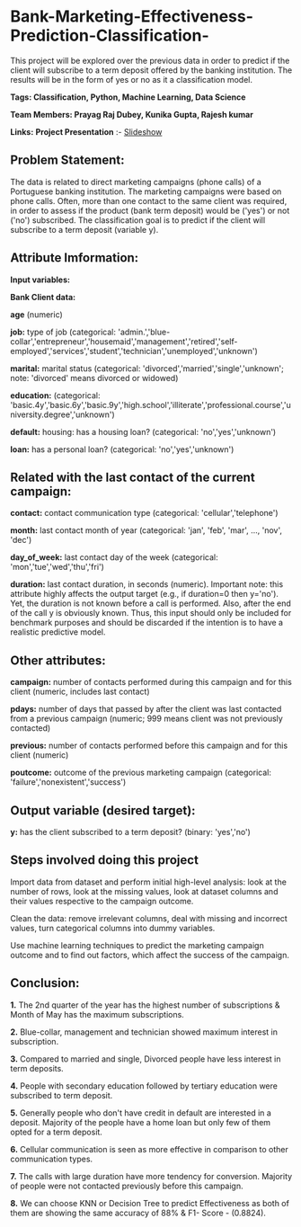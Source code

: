 # Bank-Marketing-Effectiveness-Prediction-Classification-

This project will be explored over the previous data in order to predict if the client will subscribe to a term deposit offered by the banking institution. The results will be in the form of yes or no as it a classification model.

**Tags: Classification, Python, Machine Learning, Data Science**

**Team Members: Prayag Raj Dubey, Kunika Gupta, Rajesh kumar**

**Links:**
**Project Presentation** :- [Slideshow](https://docs.google.com/presentation/d/1_CmmInXWj2cKwjQnB-vsFCUO95a1ff8bxwA4gK0DcRg/edit?usp=sharing)

## Problem Statement:
The data is related to direct marketing campaigns (phone calls) of a Portuguese banking institution. The marketing campaigns were based on phone calls. Often, more than one contact to the same client was required, in order to assess if the product (bank term deposit) would be ('yes') or not ('no') subscribed. The classification goal is to predict if the client will subscribe to a term deposit (variable y).

## Attribute Imformation:
**Input variables:**

**Bank Client data:**

**age**
(numeric)

**job:**
type of job (categorical: 'admin.','blue-collar','entrepreneur','housemaid','management','retired','self-employed','services','student','technician','unemployed','unknown')

**marital:**
marital status (categorical: 'divorced','married','single','unknown'; note: 'divorced' means divorced or widowed)

**education:**
(categorical: 'basic.4y','basic.6y','basic.9y','high.school','illiterate','professional.course','university.degree','unknown')

**default:**
housing: has a housing loan? (categorical: 'no','yes','unknown')

**loan:**
has a personal loan? (categorical: 'no','yes','unknown')
## Related with the last contact of the current campaign:

**contact:**
contact communication type (categorical: 'cellular','telephone')

**month:**
last contact month of year (categorical: 'jan', 'feb', 'mar', ..., 'nov', 'dec')

**day_of_week:**
last contact day of the week (categorical: 'mon','tue','wed','thu','fri')

**duration:**
last contact duration, in seconds (numeric). Important note: this attribute highly affects the output target (e.g., if duration=0 then y='no'). Yet, the duration is not known before a call is performed. Also, after the end of the call y is obviously known. Thus, this input should only be included for benchmark purposes and should be discarded if the intention is to have a realistic predictive model.

## Other attributes:

**campaign:**
number of contacts performed during this campaign and for this client (numeric, includes last contact)

**pdays:**
number of days that passed by after the client was last contacted from a previous campaign (numeric; 999 means client was not previously contacted)

**previous:**
number of contacts performed before this campaign and for this client (numeric)

**poutcome:**
outcome of the previous marketing campaign (categorical: 'failure','nonexistent','success')

## Output variable (desired target):

**y:**
has the client subscribed to a term deposit? (binary: 'yes','no')

## Steps involved doing this project

Import data from dataset and perform initial high-level analysis: look at the number of rows, look at the missing values, look at dataset columns and their values respective to the campaign outcome.

Clean the data: remove irrelevant columns, deal with missing and incorrect values, turn categorical columns into dummy variables.

Use machine learning techniques to predict the marketing campaign outcome and to find out factors, which affect the success of the campaign.

## Conclusion:

**1.** The 2nd quarter of the year has the highest number of subscriptions & Month of May has the maximum subscriptions.

**2.** Blue-collar, management and technician showed maximum interest in subscription.

**3.** Compared to married and single, Divorced people have less interest in term deposits.

**4.** People with secondary education followed by tertiary education were subscribed to term deposit.

**5.** Generally people who don't have credit in default are interested in a deposit. Majority of the people have a home loan but only few of them opted for a term deposit.

**6.** Cellular communication is seen as more effective in comparison to other communication types.

**7.** The calls with large duration have more tendency for conversion. Majority of people were not contacted previously before this campaign.

**8.** We can choose KNN or Decision Tree to predict Effectiveness as both of them are showing the same accuracy of 88% & F1- Score - (0.8824).

